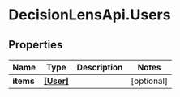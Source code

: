 # DecisionLensApi.Users

## Properties
Name | Type | Description | Notes
------------ | ------------- | ------------- | -------------
**items** | [**[User]**](User.md) |  | [optional] 


